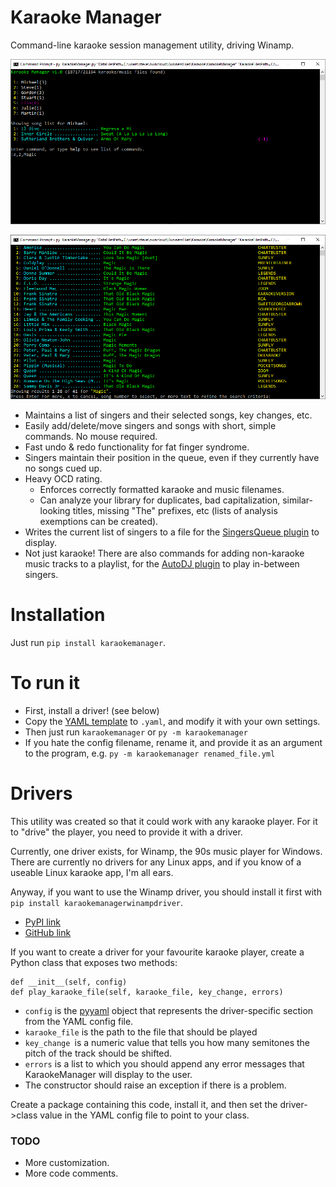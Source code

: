 # Karaoke Manager

Command-line karaoke session management utility, driving Winamp.

![KaraokeManager1](/media/karaokeManagerScreenshot1.png?raw=true)

![KaraokeManager2](/media/karaokeManagerScreenshot2.png?raw=true)

- Maintains a list of singers and their selected songs, key changes, etc.
- Easily add/delete/move singers and songs with short, simple commands. No mouse required.
- Fast undo & redo functionality for fat finger syndrome.
- Singers maintain their position in the queue, even if they currently have no songs cued up.
- Heavy OCD rating.
  - Enforces correctly formatted karaoke and music filenames.
  - Can analyze your library for duplicates, bad capitalization, similar-looking titles, missing "The" prefixes, etc (lists of analysis exemptions can be created).
- Writes the current list of singers to a file for the [SingersQueue plugin](https://github.com/peeveen/gen_singersQueue) to display.
- Not just karaoke! There are also commands for adding non-karaoke music tracks to a playlist, for the [AutoDJ plugin](https://github.com/peeveen/gen_autoDJ) to play in-between singers.

# Installation

Just run `pip install karaokemanager`.

# To run it

- First, install a driver! (see below)
- Copy the [YAML template](.template.yaml) to `.yaml`, and modify it with your own settings.
- Then just run `karaokemanager` or `py -m karaokemanager`
- If you hate the config filename, rename it, and provide it as an argument to the program, e.g. `py -m karaokemanager renamed_file.yml`

# Drivers

This utility was created so that it could work with any karaoke player. For it to "drive" the player, you need to provide it with a driver.

Currently, one driver exists, for Winamp, the 90s music player for Windows. There are currently no drivers for any Linux apps, and if you know
of a useable Linux karaoke app, I'm all ears.

Anyway, if you want to use the Winamp driver, you should install it first with `pip install karaokemanagerwinampdriver`.

- [PyPI link](https://pypi.org/project/karaokemanagerwinampdriver/)
- [GitHub link](https://github.com/peeveen/karaokemanagerwinampdriver)

If you want to create a driver for your favourite karaoke player, create a Python class that exposes two methods:

```
def __init__(self, config)
def play_karaoke_file(self, karaoke_file, key_change, errors)
```

- `config` is the [pyyaml](https://github.com/yaml/pyyaml) object that represents the driver-specific section from the YAML config file.
- `karaoke_file` is the path to the file that should be played
- `key_change `is a numeric value that tells you how many semitones the pitch of the track should be shifted.
- `errors` is a list to which you should append any error messages that KaraokeManager will display to the user.
- The constructor should raise an exception if there is a problem.

Create a package containing this code, install it, and then set the driver->class value in the YAML config file to point to your class.

### TODO

- More customization.
- More code comments.

